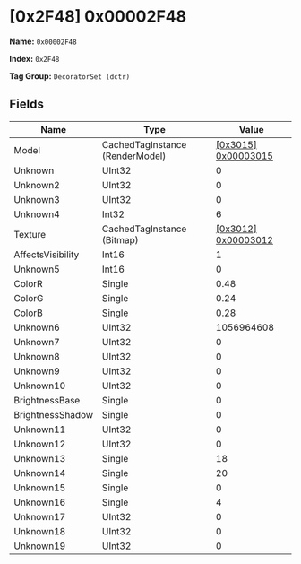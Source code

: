 # [0x2F48] 0x00002F48

**Name:** ```0x00002F48```

**Index:** ```0x2F48```

**Tag Group:** ```DecoratorSet (dctr)```

## Fields

Name	| Type	| Value
---	|---	|---	|
Model	|CachedTagInstance (RenderModel)	|[[0x3015] 0x00003015](../RenderModel/3015.md)
Unknown	|UInt32	|0
Unknown2	|UInt32	|0
Unknown3	|UInt32	|0
Unknown4	|Int32	|6
Texture	|CachedTagInstance (Bitmap)	|[[0x3012] 0x00003012](../Bitmap/3012.md)
AffectsVisibility	|Int16	|1
Unknown5	|Int16	|0
ColorR	|Single	|0.48
ColorG	|Single	|0.24
ColorB	|Single	|0.28
Unknown6	|UInt32	|1056964608
Unknown7	|UInt32	|0
Unknown8	|UInt32	|0
Unknown9	|UInt32	|0
Unknown10	|UInt32	|0
BrightnessBase	|Single	|0
BrightnessShadow	|Single	|0
Unknown11	|UInt32	|0
Unknown12	|UInt32	|0
Unknown13	|Single	|18
Unknown14	|Single	|20
Unknown15	|Single	|0
Unknown16	|Single	|4
Unknown17	|UInt32	|0
Unknown18	|UInt32	|0
Unknown19	|UInt32	|0


